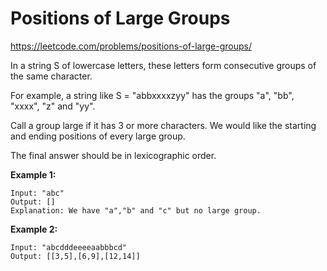 # Positions of Large Groups

https://leetcode.com/problems/positions-of-large-groups/

In a string S of lowercase letters, these letters form consecutive groups of the same character.  

For example, a string like S = "abbxxxxzyy" has the groups "a", "bb", "xxxx", "z" and "yy".  

Call a group large if it has 3 or more characters.  We would like the starting and ending positions of every large group.  

The final answer should be in lexicographic order.  
 
**Example 1:**  
```  
Input: "abc"
Output: []
Explanation: We have "a","b" and "c" but no large group.
```  

**Example 2:**  
```  
Input: "abcdddeeeeaabbbcd"
Output: [[3,5],[6,9],[12,14]]
```  